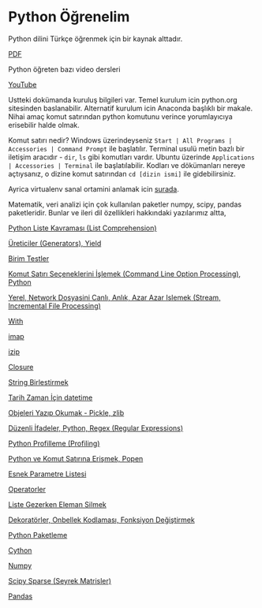 # Python Öğrenelim

Python dilini Türkçe öğrenmek için bir kaynak alttadır.

[PDF](https://drive.google.com/uc?export=view&id=1uyPlvdEVlqrzM6eQwGKh7WmkHFqT1ku_)

Python öğreten bazı video dersleri

[YouTube](https://www.youtube.com/watch?v=CF8C5gOZaws&list=PLP6Cnd5VHAi5M0NvHDfsQaokaw_4kPAEu)

Ustteki dokümanda kuruluş bilgileri var. Temel kurulum icin python.org
sitesinden baslanabilir. Alternatif kurulum icin Anaconda başlıklı bir
makale. Nihai amaç komut satırından python komutunu verince
yorumlayıcıya erisebilir halde olmak.

Komut satırı nedir? Windows üzerindeyseniz `Start | All Programs |
Accessories | Command Prompt` ile başlatılır. Terminal usulü metin
bazlı bir iletişim aracıdır - `dir`, `ls` gibi komutları
vardır. Ubuntu üzerinde `Applications | Accessories | Terminal` ile
başlatılabilir. Kodları ve dökümanları nereye açtıysanız, o dizine
komut satırından `cd [dizin ismi]` ile gidebilirsiniz.

Ayrica virtualenv sanal ortamini anlamak icin
[surada](../../2018/08/virtualenv-python-izole-sanal-calsma.html).

Matematik, veri analizi için çok kullanılan paketler numpy, scipy,
pandas paketleridir. Bunlar ve ileri dil özellikleri hakkındaki
yazılarımız altta,

[Python Liste Kavraması (List Comprehension)](../../2021/12/python-list-comprehension.html)

[Üreticiler (Generators), Yield](../../2011/02/fonksiyon-gezmek-ve-yield.html)

[Birim Testler](../../2016/05/birim-testleri-taklitlemek-mocking-ve.html)

[Komut Satırı Seçeneklerini İşlemek (Command Line Option Processing), Python](../../2018/08/komut-satr-seceneklerini-islemek.html)

[Yerel, Network Dosyasini Canlı, Anlık, Azar Azar Islemek (Stream, Incremental File Processing)](../../2018/08/canl-aks-anlk-azar-azar-islem-stream.html)

[With](../../2013/01/python-with-komutu-contextmanager.html)

[imap](../../2011/02/imap.html)

[izip](../../2010/06/izip.html)

[Closure](../../2009/05/closure.html)

[String Birlestirmek](../../2011/03/string-birlestirmek.html)

[Tarih Zaman İçin datetime](../../2016/06/datetime.html)

[Objeleri Yazıp Okumak - Pickle, zlib](../../2010/10/objeleri-yazip-okumak-pickle.html)

[Düzenli İfadeler, Python, Regex (Regular Expressions)](../.././2016/02/duzenli-ifadeler-python-regex-regular.html)

[Python Profilleme (Profiling)](../../2014/09/python-profilleme-profiling.html)

[Python ve Komut Satırına Erişmek, Popen](../../2014/12/popen-python-ve-komut-satirina-erismek.html)

[Esnek Parametre Listesi](../../2011/02/esnek-parametre-listesi.html)

[Operatorler](../../2011/02/operatorler.html)

[Liste Gezerken Eleman Silmek](../../2011/03/liste-gezerken-eleman-silmek.html)

[Dekoratörler, Onbellek Kodlaması, Fonksiyon Değiştirmek](../../2013/07/onbelleklemeyi-dekorator-ile-yapmak.html)

[Python Paketleme](../../2012/04/python-paketleme.html)

[Cython](../../2010/11/cython.html)

[Numpy](../../2016/10/numpy.html)

[Scipy Sparse (Seyrek Matrisler)](../../2016/04/scipy-seyrek-matrisler-sparse-matrices.html)

[Pandas](../../2016/08/pandas.html)
